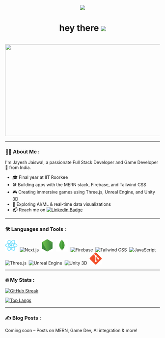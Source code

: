 <div id="header" align="center">
  <img src="https://media1.giphy.com/media/v1.Y2lkPTc5MGI3NjExb2pxczMyMTF2Mm5hNXd0ZXR0ZHV3c3RoYzFkYXB0N21mbmlwZGV4OSZlcD12MV9pbnRlcm5hbF9naWZfYnlfaWQmY3Q9cw/SHjOSDkKZ18qOHA5B5/giphy.webp" width="150"/>

  <h1>
    hey there
    <img src="https://media.giphy.com/media/hvRJCLFzcasrR4ia7z/giphy.gif" width="30px"/>
  </h1>

  <img src="https://komarev.com/ghpvc/?username=JayeshJaiswal&style=flat-square&color=blue" alt=""/>
</div>

<div align="center">
  <img src="https://media.giphy.com/media/dWesBcTLavkZuG35MI/giphy.gif" width="600" height="300"/>
</div>

---

### :man_technologist: About Me :

I'm Jayesh Jaiswal, a passionate Full Stack Developer and Game Developer 🚀 from India.

- 🎓 Final year at IIT Roorkee  
- 🛠️ Building apps with the MERN stack, Firebase, and Tailwind CSS  
- 🎮 Creating immersive games using Three.js, Unreal Engine, and Unity 3D  
- 🧠 Exploring AI/ML & real-time data visualizations  
- 📬 Reach me on [![Linkedin Badge](https://img.shields.io/badge/-JayeshJaiswal-blue?style=flat&logo=Linkedin&logoColor=white)](https://www.linkedin.com/in/jayesh-jaiswal-iitr/)

---

### :hammer_and_wrench: Languages and Tools :
<div>
  <img src="https://github.com/devicons/devicon/blob/master/icons/react/react-original.svg" title="React" alt="React" width="40" height="40"/>&nbsp;
  <img src="https://cdn.jsdelivr.net/gh/devicons/devicon/icons/nextjs/nextjs-original.svg" title="Next.js" alt="Next.js" width="40" height="40"/>&nbsp;
  <img src="https://github.com/devicons/devicon/blob/master/icons/nodejs/nodejs-original.svg" title="Node.js" alt="Node.js" width="40" height="40"/>&nbsp;
  <img src="https://github.com/devicons/devicon/blob/master/icons/mongodb/mongodb-original.svg" title="MongoDB" alt="MongoDB" width="40" height="40"/>&nbsp;
  <img src="https://cdn.jsdelivr.net/gh/devicons/devicon/icons/firebase/firebase-plain.svg" title="Firebase" alt="Firebase" width="40" height="40"/>&nbsp;
  <img src="https://www.vectorlogo.zone/logos/tailwindcss/tailwindcss-icon.svg" title="Tailwind CSS" alt="Tailwind CSS" width="40" height="40"/>&nbsp;
  <img src="https://cdn.jsdelivr.net/gh/devicons/devicon/icons/javascript/javascript-original.svg" title="JavaScript" alt="JavaScript" width="40" height="40"/>&nbsp;
  <img src="https://threejs.org/files/favicon.ico" title="Three.js" alt="Three.js" width="40" height="40"/>&nbsp;
  <img src="https://upload.wikimedia.org/wikipedia/commons/1/1b/Unreal_Engine_Logo.svg" title="Unreal Engine" alt="Unreal Engine" width="40" height="40"/>&nbsp;
  <img src="https://cdn.worldvectorlogo.com/logos/unity-69.svg" title="Unity 3D" alt="Unity 3D" width="40" height="40"/>&nbsp;
  <img src="https://github.com/devicons/devicon/blob/master/icons/git/git-original.svg" title="Git" alt="Git" width="40" height="40"/>
</div>

---

### :fire: My Stats :

[![GitHub Streak](http://github-readme-streak-stats.herokuapp.com?user=JayeshJaiswal&theme=dark&background=000000)](https://git.io/streak-stats)

[![Top Langs](https://github-readme-stats.vercel.app/api/top-langs/?username=JayeshJaiswal&layout=compact&theme=vision-friendly-dark)](https://github.com/anuraghazra/github-readme-stats)

---

### :writing_hand: Blog Posts :

<p>Coming soon – Posts on MERN, Game Dev, AI integration & more!</p>
